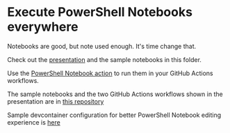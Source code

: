 # Execute PowerShell Notebooks everywhere

Notebooks are good, but note used enough. It's time change that.

Check out the [presentation](PSCONFEU24_David_SASS_PowerShellNotebooks_Everywhere.pptx) and the sample notebooks in this folder.

Use the [PowerShell Notebook action](https://github.com/marketplace/actions/powershell-notebook-action) to run them in your GitHub Actions workflows.

The sample notebooks and the two GitHub Actions workflows shown in the presentation are in [this repository](https://github.com/sassdawe/pwsh-notebook-tester)

Sample devcontainer configuration for better PowerShell Notebook editing experience is [here](https://github.com/sassdawe/pwsh-notebook-tester/blob/main/.devcontainer/devcontainer.json)

